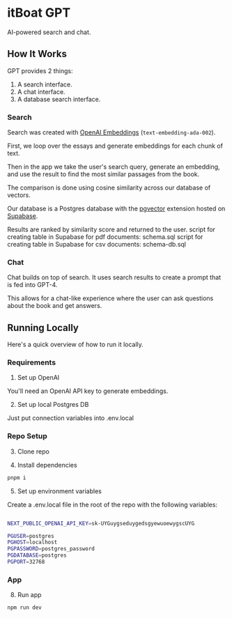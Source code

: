 # itBoat GPT

AI-powered search and chat.

## How It Works

GPT provides 2 things:

1. A search interface.
2. A chat interface.
3. A database search interface.

### Search

Search was created with [OpenAI Embeddings](https://platform.openai.com/docs/guides/embeddings) (`text-embedding-ada-002`).

First, we loop over the essays and generate embeddings for each chunk of text.

Then in the app we take the user's search query, generate an embedding, and use the result to find the most similar passages from the book.

The comparison is done using cosine similarity across our database of vectors.

Our database is a Postgres database with the [pgvector](https://github.com/pgvector/pgvector) extension hosted on [Supabase](https://supabase.com/).

Results are ranked by similarity score and returned to the user.
script for creating table in Supabase for pdf documents: schema.sql
script for creating table in Supabase for csv documents: schema-db.sql

### Chat

Chat builds on top of search. It uses search results to create a prompt that is fed into GPT-4.

This allows for a chat-like experience where the user can ask questions about the book and get answers.

## Running Locally

Here's a quick overview of how to run it locally.

### Requirements

1. Set up OpenAI

You'll need an OpenAI API key to generate embeddings.

2. Set up local Postgres DB

Just put connection variables into .env.local

### Repo Setup

3. Clone repo

4. Install dependencies

```bash
pnpm i
```

5. Set up environment variables

Create a .env.local file in the root of the repo with the following variables:

```bash

NEXT_PUBLIC_OPENAI_API_KEY=sk-UYGuygseduygedsgyewuoewygscUYG

PGUSER=postgres
PGHOST=localhost
PGPASSWORD=postgres_password
PGDATABASE=postgres
PGPORT=32768

```

### App

8. Run app

```bash
npm run dev
```
